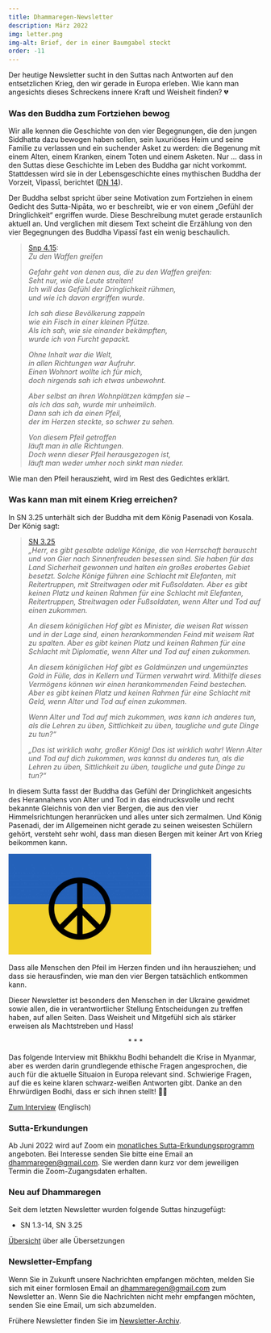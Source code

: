 ```yaml
---
title: Dhammaregen-Newsletter
description: März 2022
img: letter.png
img-alt: Brief, der in einer Baumgabel steckt
order: -11
---
```


Der heutige Newsletter sucht in den Suttas nach Antworten auf den entsetzlichen Krieg, den wir gerade in Europa erleben. Wie kann man angesichts dieses Schreckens innere Kraft und Weisheit finden? 💔

### Was den Buddha zum Fortziehen bewog

Wir alle kennen die Geschichte von den vier Begegnungen, die den jungen Siddhatta dazu bewogen haben sollen, sein luxuriöses Heim und seine Familie zu verlassen und ein suchender Asket zu werden: die Begenung mit einem Alten, einem Kranken, einem Toten und einem Asketen. Nur … dass in den Suttas diese Geschichte im Leben des Buddha gar nicht vorkommt. Stattdessen wird sie in der Lebensgeschichte eines mythischen Buddha der Vorzeit, Vipassī, berichtet ([DN 14](#/sutta/dn14:2.1.0/de/sabbamitta)).

Der Buddha selbst spricht über seine Motivation zum Fortziehen in einem Gedicht des Sutta-Nipāta, wo er beschreibt, wie er von einem „Gefühl der Dringlichkeit“ ergriffen wurde. Diese Beschreibung mutet gerade erstaunlich aktuell an. Und verglichen mit diesem Text scheint die Erzählung von den vier Begegnungen des Buddha Vipassī fast ein wenig beschaulich.

>[Snp 4.15](#/sutta/snp4.15/de/sabbamitta):   
> *Zu den Waffen greifen*  
>  
> *Gefahr geht von denen aus, die zu den Waffen greifen:*  
> *Seht nur, wie die Leute streiten!*  
> *Ich will das Gefühl der Dringlichkeit rühmen,*  
> *und wie ich davon ergriffen wurde.*
> 
> *Ich sah diese Bevölkerung zappeln*  
> *wie ein Fisch in einer kleinen Pfütze.*  
> *Als ich sah, wie sie einander bekämpften,*  
> *wurde ich von Furcht gepackt.*
> 
> *Ohne Inhalt war die Welt,*  
> *in allen Richtungen war Aufruhr.*  
> *Einen Wohnort wollte ich für mich,*  
> *doch nirgends sah ich etwas unbewohnt.*
> 
> *Aber selbst an ihren Wohnplätzen kämpfen sie –*  
> *als ich das sah, wurde mir unheimlich.*  
> *Dann sah ich da einen Pfeil,*  
> *der im Herzen steckte, so schwer zu sehen.*
> 
> *Von diesem Pfeil getroffen*  
> *läuft man in alle Richtungen.*  
> *Doch wenn dieser Pfeil herausgezogen ist,*  
> *läuft man weder umher noch sinkt man nieder.*

Wie man den Pfeil herauszieht, wird im Rest des Gedichtes erklärt.

### Was kann man mit einem Krieg erreichen?

In SN 3.25 unterhält sich der Buddha mit dem König Pasenadi von Kosala. Der König sagt:

>[SN 3.25](#/sutta/sn3.25:4.4/de/sabbamitta)  
>*„Herr, es gibt gesalbte adelige Könige, die von Herrschaft berauscht und von Gier nach Sinnenfreuden besessen sind. Sie haben für das Land Sicherheit gewonnen und halten ein großes erobertes Gebiet besetzt. Solche Könige führen eine Schlacht mit Elefanten, mit Reitertruppen, mit Streitwagen oder mit Fußsoldaten. Aber es gibt keinen Platz und keinen Rahmen für eine Schlacht mit Elefanten, Reitertruppen, Streitwagen oder Fußsoldaten, wenn Alter und Tod auf einen zukommen.*
>
>*An diesem königlichen Hof gibt es Minister, die weisen Rat wissen und in der Lage sind, einen herankommenden Feind mit weisem Rat zu spalten. Aber es gibt keinen Platz und keinen Rahmen für eine Schlacht mit Diplomatie, wenn Alter und Tod auf einen zukommen.*
>
>*An diesem königlichen Hof gibt es Goldmünzen und ungemünztes Gold in Fülle, das in Kellern und Türmen verwahrt wird. Mithilfe dieses Vermögens können wir einen herankommenden Feind bestechen. Aber es gibt keinen Platz und keinen Rahmen für eine Schlacht mit Geld, wenn Alter und Tod auf einen zukommen.*
>
>*Wenn Alter und Tod auf mich zukommen, was kann ich anderes tun, als die Lehren zu üben, Sittlichkeit zu üben, taugliche und gute Dinge zu tun?“*
>
> *„Das ist wirklich wahr, großer König! Das ist wirklich wahr! Wenn Alter und Tod auf dich zukommen, was kannst du anderes tun, als die Lehren zu üben, Sittlichkeit zu üben, taugliche und gute Dinge zu tun?“*

In diesem Sutta fasst der Buddha das Gefühl der Dringlichkeit angesichts des Herannahens von Alter und Tod in das eindrucksvolle und recht bekannte Gleichnis von den vier Bergen, die aus den vier Himmelsrichtungen heranrücken und alles unter sich zermalmen. Und König Pasenadi, der im Allgemeinen nicht gerade zu seinen weisesten Schülern gehört, versteht sehr wohl, dass man diesen Bergen mit keiner Art von Krieg beikommen kann.

<p><img src="img/ukraine.png" alt="ukrainische Fahne mit Friedenssymbol" style="height: 200px;"></p>

Dass alle Menschen den Pfeil im Herzen finden und ihn herausziehen; und dass sie herausfinden, wie man den vier Bergen tatsächlich entkommen kann.

Dieser Newsletter ist besonders den Menschen in der Ukraine gewidmet sowie allen, die in verantwortlicher Stellung Entscheidungen zu treffen haben, auf allen Seiten. Dass Weisheit und Mitgefühl sich als stärker erweisen als Machtstreben und Hass!

<div style="text-align: center;">* * *</div>

Das folgende Interview mit Bhikkhu Bodhi behandelt die Krise in Myanmar, aber es werden darin grundlegende ethische Fragen angesprochen, die auch für die aktuelle Situaion in Europa relevant sind. Schwierige Fragen, auf die es keine klaren schwarz-weißen Antworten gibt. Danke an den Ehrwürdigen Bodhi, dass er sich ihnen stellt! 🙏🏾

[Zum Interview](https://insightmyanmar.org/complete-shows/2021/7/4/episode-61-bhikkhu-bodhi-on-the-crisis-in-myanmar) (Englisch)

### Sutta-Erkundungen 

Ab Juni 2022 wird auf Zoom ein [monatliches Sutta-Erkundungsprogramm](#/wiki/erkundung) angeboten. Bei Interesse senden Sie bitte eine Email an dhammaregen@gmail.com. Sie werden dann kurz vor dem jeweiligen Termin die Zoom-Zugangsdaten erhalten.

### Neu auf Dhammaregen

Seit dem letzten Newsletter wurden folgende Suttas hinzugefügt:
- SN 1.3-14, SN 3.25

[Übersicht](#/wiki/uebersetzung/uebersicht) über alle Übersetzungen

### Newsletter-Empfang

Wenn Sie in Zukunft unsere Nachrichten empfangen möchten, melden Sie sich mit einer formlosen Email an [dhammaregen@gmail.com](mailto:dhammaregen@gmail.com) zum Newsletter an. Wenn Sie die Nachrichten nicht mehr empfangen möchten, senden Sie eine Email, um sich abzumelden.

Frühere Newsletter finden Sie im [Newsletter-Archiv](#/wiki/news/inhalt).